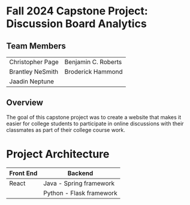 # Fall 2024 Capstone Project: Discussion Board Analytics

## Team Members
|                |                    |
|----------------|--------------------|
|Christopher Page| Benjamin C. Roberts|
|Brantley NeSmith| Broderick Hammond|
|Jaadin Neptune| |

## Overview
The goal of this capstone project was to create a website that makes it easier for college students to participate in online discussions with their classmates as part of their college course work. 

# Project Architecture

| Front End | Backend
|---------- | -------|
| React     | Java - Spring framework |
|           | Python - Flask framework|





